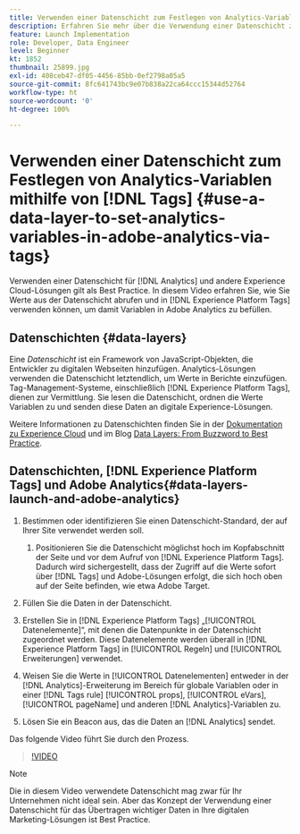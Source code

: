 ```yaml
---
title: Verwenden einer Datenschicht zum Festlegen von Analytics-Variablen mithilfe von Tags
description: Erfahren Sie mehr über die Verwendung einer Datenschicht zur Nutzung von Analytics-Daten und anderen Experience Cloud-Lösungen.
feature: Launch Implementation
role: Developer, Data Engineer
level: Beginner
kt: 1852
thumbnail: 25899.jpg
exl-id: 408ceb47-df05-4456-85bb-0ef2798a05a5
source-git-commit: 8fc641743bc9e07b838a22ca64ccc15344d52764
workflow-type: ht
source-wordcount: '0'
ht-degree: 100%

---
```


# Verwenden einer Datenschicht zum Festlegen von Analytics-Variablen mithilfe von [!DNL Tags] {#use-a-data-layer-to-set-analytics-variables-in-adobe-analytics-via-tags}

Verwenden einer Datenschicht für [!DNL Analytics] und andere Experience Cloud-Lösungen gilt als Best Practice. In diesem Video erfahren Sie, wie Sie Werte aus der Datenschicht abrufen und in [!DNL Experience Platform Tags] verwenden können, um damit Variablen in Adobe Analytics zu befüllen.

## Datenschichten {#data-layers}

Eine _Datenschicht_ ist ein Framework von JavaScript-Objekten, die Entwickler zu digitalen Webseiten hinzufügen. Analytics-Lösungen verwenden die Datenschicht letztendlich, um Werte in Berichte einzufügen. Tag-Management-Systeme, einschließlich [!DNL Experience Platform Tags], dienen zur Vermittlung. Sie lesen die Datenschicht, ordnen die Werte Variablen zu und senden diese Daten an digitale Experience-Lösungen.

Weitere Informationen zu Datenschichten finden Sie in der [Dokumentation zu Experience Cloud](https://experienceleague.adobe.com/docs/analytics/implementation/prepare/data-layer.html?lang=de) und im Blog [Data Layers: From Buzzword to Best Practice](https://blog.adobe.com/en/2014/03/13/data-layers-buzzword-best-practice).

## Datenschichten, [!DNL Experience Platform Tags] und Adobe Analytics{#data-layers-launch-and-adobe-analytics}

1. Bestimmen oder identifizieren Sie einen Datenschicht-Standard, der auf Ihrer Site verwendet werden soll.

   1. Positionieren Sie die Datenschicht möglichst hoch im Kopfabschnitt der Seite und vor dem Aufruf von [!DNL Experience Platform Tags]. Dadurch wird sichergestellt, dass der Zugriff auf die Werte sofort über [!DNL Tags] und Adobe-Lösungen erfolgt, die sich hoch oben auf der Seite befinden, wie etwa Adobe Target.

1. Füllen Sie die Daten in der Datenschicht.
1. Erstellen Sie in [!DNL Experience Platform Tags] „[!UICONTROL Datenelemente]“, mit denen die Datenpunkte in der Datenschicht zugeordnet werden. Diese Datenelemente werden überall in [!DNL Experience Platform Tags] in [!UICONTROL Regeln] und [!UICONTROL Erweiterungen] verwendet.
1. Weisen Sie die Werte in [!UICONTROL Datenelementen] entweder in der [!DNL Analytics]-Erweiterung im Bereich für globale Variablen oder in einer [!DNL Tags rule] [!UICONTROL props], [!UICONTROL eVars], [!UICONTROL pageName] und anderen [!DNL Analytics]-Variablen zu.
1. Lösen Sie ein Beacon aus, das die Daten an [!DNL Analytics] sendet.

Das folgende Video führt Sie durch den Prozess.

>[!VIDEO](https://video.tv.adobe.com/v/25899/?quality=12&learn=on)

>[!NOTE]
>
>Die in diesem Video verwendete Datenschicht mag zwar für Ihr Unternehmen nicht ideal sein. Aber das Konzept der Verwendung einer Datenschicht für das Übertragen wichtiger Daten in Ihre digitalen Marketing-Lösungen ist Best Practice.